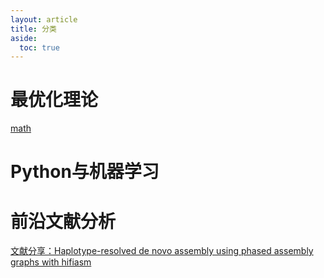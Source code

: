 ```yaml
---
layout: article
title: 分类
aside:
  toc: true
---
```




# 最优化理论

[math](/2021/04/27/math.html)

# Python与机器学习

# 前沿文献分析

[文献分享：Haplotype-resolved de novo assembly using phased assembly graphs with hifiasm](/2021/05/06/hifisam.html)
